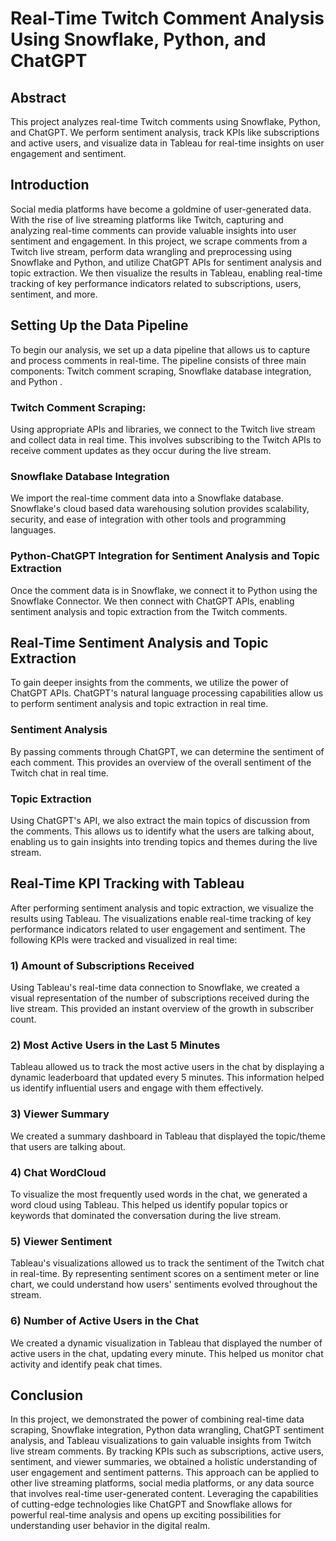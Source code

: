 # Real-Time Twitch Comment Analysis Using Snowflake, Python, and ChatGPT

## Abstract 

This project analyzes real-time Twitch comments using Snowflake, Python, and ChatGPT. We perform sentiment analysis, track KPIs like subscriptions and active users, and visualize data in Tableau for real-time insights on user engagement and sentiment.

## Introduction

Social media platforms have become a goldmine of user-generated data. With the rise of live streaming platforms like Twitch, capturing and analyzing real-time comments can provide valuable insights into user sentiment and engagement. In this project, we scrape comments from a Twitch live stream, perform data wrangling and preprocessing using Snowflake and Python, and utilize ChatGPT APIs for sentiment analysis and topic extraction. We then visualize the results in Tableau, enabling real-time tracking of key performance indicators related to subscriptions, users, sentiment, and more. 

## Setting Up the Data Pipeline 

To begin our analysis, we set up a data pipeline that allows us to capture and process comments in real-time. The pipeline consists of three main components: Twitch comment scraping, Snowflake database integration, and Python . 

### Twitch Comment Scraping: 

Using appropriate APIs and libraries, we connect to the Twitch live stream and collect data in real time. This involves subscribing to the Twitch APIs to receive comment updates as they occur during the live stream. 

### Snowflake Database Integration 

We import the real-time comment data into a Snowflake database. Snowflake's cloud based data warehousing solution provides scalability, security, and ease of integration with other tools and programming languages. 

### Python-ChatGPT Integration for Sentiment Analysis and Topic Extraction 

Once the comment data is in Snowflake, we connect it to Python using the Snowflake Connector. We then connect with ChatGPT APIs, enabling sentiment analysis and topic extraction from the Twitch comments. 

## Real-Time Sentiment Analysis and Topic Extraction

To gain deeper insights from the comments, we utilize the power of ChatGPT APIs. ChatGPT's natural language processing capabilities allow us to perform sentiment analysis and topic extraction in real time. 

### Sentiment Analysis 

By passing comments through ChatGPT, we can determine the sentiment of each comment. This provides an overview of the overall sentiment of the Twitch chat in real time. 

### Topic Extraction 

Using ChatGPT's API, we also extract the main topics of discussion from the comments. This allows us to identify what the users are talking about, enabling us to gain insights into trending topics and themes during the live stream. 

## Real-Time KPI Tracking with Tableau

After performing sentiment analysis and topic extraction, we visualize the results using Tableau. The visualizations enable real-time tracking of key performance indicators related to user engagement and sentiment. The following KPIs were tracked and visualized in real time: 

### 1) Amount of Subscriptions Received 

Using Tableau's real-time data connection to Snowflake, we created a visual representation of the number of subscriptions received during the live stream. This provided an instant overview of the growth in subscriber count.

### 2) Most Active Users in the Last 5 Minutes 

Tableau allowed us to track the most active users in the chat by displaying a dynamic leaderboard that updated every 5 minutes. This information helped us identify influential users and engage with them effectively.

### 3) Viewer Summary 

We created a summary dashboard in Tableau that displayed the topic/theme that users are talking about.

### 4) Chat WordCloud

To visualize the most frequently used words in the chat, we generated a word cloud using Tableau. This helped us identify popular topics or keywords that dominated the conversation during the live stream.

### 5) Viewer Sentiment 

Tableau's visualizations allowed us to track the sentiment of the Twitch chat in real-time. By representing sentiment scores on a sentiment meter or line chart, we could understand how users' sentiments evolved throughout the stream.

### 6) Number of Active Users in the Chat

We created a dynamic visualization in Tableau that displayed the number of active users in the chat, updating every minute. This helped us monitor chat activity and identify peak chat times.

## Conclusion 

In this project, we demonstrated the power of combining real-time data scraping, Snowflake integration, Python data wrangling, ChatGPT sentiment analysis, and Tableau visualizations to gain valuable insights from Twitch live stream comments. By tracking KPIs such as subscriptions, active users, sentiment, and viewer summaries, we obtained a holistic understanding of user engagement and sentiment patterns. This approach can be applied to other live streaming platforms, social media platforms, or any data source that involves real-time user-generated content. Leveraging the capabilities of cutting-edge technologies like ChatGPT and Snowflake allows for powerful real-time analysis and opens up exciting possibilities for understanding user behavior in the digital realm.


